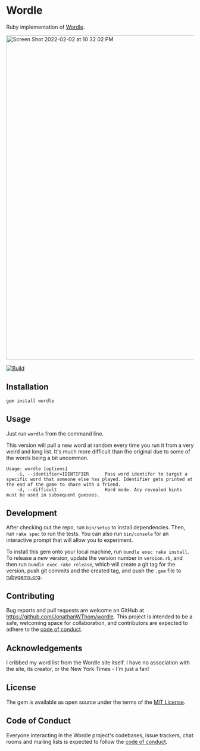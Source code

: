 # Wordle

Ruby implementation of [Wordle](https://www.powerlanguage.co.uk/wordle/).

<img width="869" alt="Screen Shot 2022-02-02 at 10 32 02 PM" src="https://user-images.githubusercontent.com/22665228/152292863-33743039-d9f4-4afa-a321-684d7b67cdb3.png">

[![Build](https://github.com/JonathanWThom/wordle/actions/workflows/build.yml/badge.svg)](https://github.com/JonathanWThom/wordle/actions/workflows/build.yml)

## Installation

`gem install wordle`

## Usage

Just run `wordle` from the command line.

This version will pull a new word at random every time you run it from a very weird and long list. It's much more difficult than the original due to some of the words being a bit uncommon.

```
Usage: wordle [options]
    -i, --identifier=IDENTIFIER      Pass word identifer to target a specific word that someone else has played. Identifier gets printed at the end of the game to share with a friend.
    -d, --difficult                  Hard mode. Any revealed hints must be used in subsequent guesses.
```

## Development

After checking out the repo, run `bin/setup` to install dependencies. Then, run `rake spec` to run the tests. You can also run `bin/console` for an interactive prompt that will allow you to experiment.

To install this gem onto your local machine, run `bundle exec rake install`. To release a new version, update the version number in `version.rb`, and then run `bundle exec rake release`, which will create a git tag for the version, push git commits and the created tag, and push the `.gem` file to [rubygems.org](https://rubygems.org).

## Contributing

Bug reports and pull requests are welcome on GitHub at https://github.com/JonathanWThom/wordle. This project is intended to be a safe, welcoming space for collaboration, and contributors are expected to adhere to the [code of conduct](https://github.com/JonathanWThom/wordle/blob/main/CODE_OF_CONDUCT.md).

## Acknowledgements

I cribbed my word list from the Wordle site itself. I have no association with the site, its creator, or the New York Times - I'm just a fan!

## License

The gem is available as open source under the terms of the [MIT License](https://opensource.org/licenses/MIT).

## Code of Conduct

Everyone interacting in the Wordle project's codebases, issue trackers, chat rooms and mailing lists is expected to follow the [code of conduct](https://github.com/JonathanWThom/wordle/blob/main/CODE_OF_CONDUCT.md).
